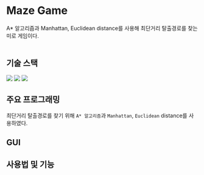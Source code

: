 # Maze Game
A* 알고리즘과 Manhattan, Euclidean distance를 사용해 최단거리 탈출경로를 찾는 미로 게임이다. <br></br>

## 기술 스택
<img src="https://img.shields.io/badge/Python-3776AB?style=flat&logo=python&logoColor=white"/> <img src="https://img.shields.io/badge/Pygame-013243"/> <img src="https://img.shields.io/badge/Pygame_gui-013243"/>

## 주요 프로그래밍
최단거리 탈출경로를 찾기 위해 `A* 알고리즘`과 `Manhattan`, `Euclidean` distance를 사용하였다.

## GUI

## 사용법 및 기능
